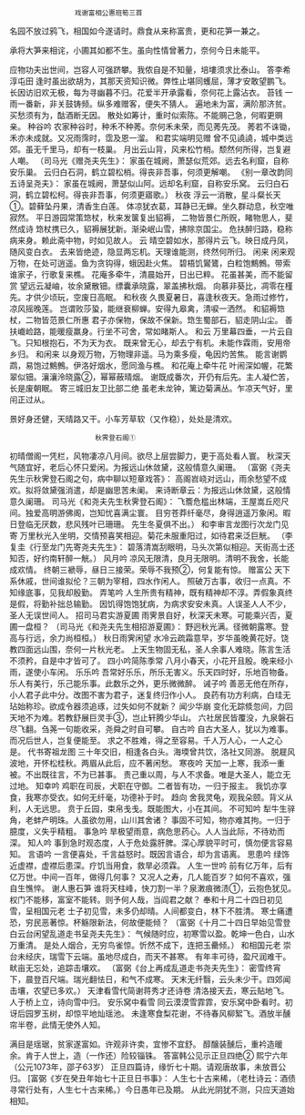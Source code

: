 <!-- { "loadSidebar": true } -->
                    戏谢富相公惠班筍三首
名园不放过鸦飞，相国如今遂请时。鼎食从来称富贵，更和花笋一兼之。
 
承将大笋来相诧，小圃其如都不生。虽向性情曾著力，奈何今日未能平。
 
应物功夫出世间，岂容人可强跻攀。我侬自是不知量，培塿须求比泰山。
                        答李希淳屯田
逢时虽出欲胡为，其那天资知识微。弊性止堪同蠖屈，薄才安敢望鹏飞。
长因访旧欢无极，每为寻幽暮不归。花爱半开承露看，奈何花上露沾衣。
                     苔钱
一雨一番新，非关鼓铸频。纵多难赠客，便失不猜人。
遍地未为富，满阶那济贫。买愁须有为，酤酒断无因。
散处如筹计，重时似索陈。不能赒己急，何暇更赒亲。
种谷吟
农家种谷时，种禾不种莠。奈何禾未荣，而见莠先茂。
莠若不诛锄，禾亦未成就。又况雨霈时，霑及恩一溜。
                和君实端明见赠
曾不见譊譊，城中类远郊。虽无千里马，却有一枝巢。
月出云山背，风来松竹梢。颓然何所得，岂复避人嘲。
（司马光《赠尧夫先生》：
家虽在城阙，萧瑟似荒郊。远去名利窟，自称安乐巢。
云归白石洞，鹤立碧松梢。得丧非吾事，何须更解嘲。
《别一章改韵同五诗呈尧夫》：
家虽在城阙，萧瑟似山阿。远却名利窟，自称安乐窝。
云归白石洞，鹤立碧松柯。得丧非吾事，何须更寤歌。）
                    秋夜
浮云一消散，星斗粲长天①。碧藓坠丹果，清香生白莲。
体凉犹衣葛，耳静已无蝉。坐久群动息，秋空唯寂然。
        平日游园常策筇杖，秋来发箧复出貂褥，
二物皆景仁所贶，睹物思人，斐然成诗
筇杖携已久，貂褥展犹新。渐染岷山雪，拂除京国尘。
危扶醉归路，稳称病来身。赖此斋中物，时如见故人。
                     云
晴空碧如水，那得片云飞。映日成丹凤，随风变白衣。
去来皆绝迹，隐显两忘机。天理谁能测，终然何所归。
                    闲来
闲来观万物，在处可逍遥。鱼为贪钩得，蛾因赴火焦。
碧梧饥鸑鷟，白粒饱鷦鷯。带索谁家子，行歌复来樵。
花庵多牵牛，清晨始开，日出已粹。
花虽甚美，而不能留赏
望远云凝岫，妆余黛散钿。缥囊承晓露，翠盖拂秋烟。
向慕非葵比，凋零在槿先。才供少顷玩，空废日高眠。
                   和秋夜
久畏夏暑日，喜逢秋夜天。急雨过修竹，凉风摇晚莲。
岂谓败莎蛩，能继衰柳蝉。安得九皋禽，清唳一洒然。
           和貂褥筇杖，二物皆范景仁所惠
君子亦保物，保故不保新。筇生蜀部石，貂走阴山尘。
善扶巇崄路，能暖瘦羸身。行坐不可舍，常如睹斯人。
                    和云
万里幕四垂，一片云自飞。只知根抱石，不为天为衣。
既来曾无心，却去宁有机。未能作霖雨，安用帝乡归。
                   和闲来
以身观万物，万物理非遥。马为乘多瘦，龟因灼苦焦。
能言谢鹦鹉，易饱过鷦鷯。伊洛好烟水，愿同渔与樵。
                和花庵上牵牛花
叶闹深如幄，花繁翠似钿。瀼瀼泠晓露②，幂幂蔽晴烟。
谢既成番次，开仍有后先。主人凝伫苦，长是废朝眠。
                 寄三城旧友卫比部二绝
虽老未龙钟，篱边菊满丛。乍凉天气好，里闬正过从。
 
景好身还健，天晴路又干。小车芳草软（又作稳），处处是清欢。
 
 
                         秋霁登石阁①
初晴僧阁一凭栏，风物凄凉八月间。欲尽上层尝脚力，更于高处看人寰。
秋深天气随宜好，老后心怀只爱闲。为报远山休敛黛，这般情意久阑珊。
（富弼《尧夫先生示秋霁登石阁之句，病中聊以短章戏答》：
高阁岧峣对远山，雨余愁望不成欢。拟将敛黛强消遣，却是幽思苦未阑。
来诗断章云：为报远山休敛黛，这般情意久阑珊。
司马光《和尧夫先生秋霁登石阁》：
飞簷危槛出林端，王屋嵩丘咫尺间。独爱高明游佛阁，岂知忧喜满尘寰。
目穷苍莽纤毫尽，身得逍遥万象闲。暇日登临无厌数，悲风残叶已珊珊。
先生冬夏俱不出。）
                    和李审言龙图行次龙门见寄
万里秋光入坐明，交情预喜笑相迎。菊花未服重阳过，如待君来泛巨觥。
（李复圭《行至龙门先寄尧夫先生》：
碧落清嵩刮眼明，马头次第似相迎。天街高士还知否，好约南轩醉一觥。）
                     风月吟
凉风无限清，良月无限明。清明不我舍，长能成欢情。
终朝三褫辱，昼日三接荣。荣辱不我预②，何复能有惊。
                    赠富公
天下系休戚，世间谁拟伦？三朝为宰相，四水作闲人。
照破万古事，收归一点真。不知缘底事，见我却殷勤。
                           弄笔吟
人生所贵有精神，既有精神却不淳。弄假象真终是假，将勤补拙总输勤。
因饥得饱饱犹病，为病求安安未真。人误圣人人不少，圣人无误世间人。
                  招司马君实游夏圃
雨霁景自好，秋深天未寒。可能乘兴否，夏圃一盘桓？
（司马光《和尧夫先生相招游夏圃》：
野迥秋光满。径微朝露寒。登高与行远，余力尚桓桓。）
                      秋日雨霁闲望
水冷云疏霜意早，岁华虽晚黄花好。饶教四面远山围，奈何一片秋光老。
上天生物固无私，圣人余事人难晓。陈言生活不须矜，自是中才皆可了。
                   四小吟简陈季常
八月小春天，小花开且殷。晚来经小雨，遂使小车闲。
                    乐乐吟
吾常好乐乐，所乐无害义。乐天四时好，乐地百物备。
乐人有美行，乐己能乐事。此数乐之外，更乐微微醉。
诫子吟
善恶无他在所存，小人君子此中分。改图不害为君子，迷复终归作小人。
良药有功方利病，白珪无玷始称珍。欲成令器须追琢，过失如何不就新？
                          闻少华崩
变化无踪倐忽间，力回天地不为难。若教舒展巨灵手③，岂止轩腾少华山。
六社居民皆覆没，九泉磐石尽飞翻。刍荛一句能收采，尧舜之时自可攀。
                    自古吟
自古大圣人，犹以为难事。而况后世人，岂复便能至。
求之不胜难，得之至容易。千人万人心，一人之心是。
                  代书寄祖龙图
三十年交旧，相逢各白头。海堧曾共饮，洛社又同游。
脱屣风波地，开怀松桂秋。两眉从此后，应不著闲愁。
                    寒夜吟
天加一上寒，我添一重被。不出既往言，不为已甚事。
责己重以周，与人不求备。唯是大圣人，能立无过地。
                    知幸吟
鸡职在司辰，犬职在守御。二者皆有功，一归于报主。
我饥亦享食，我寒亦受衣。如何无纤毫，功德补于时。
                 趋向
舍我灵龟，观我朵颐。背义从利，人无远思。
贲于丘园，束帛戋戋。既能图大，小在其间。
                  不可知吟
犁牛生骍角，老蚌产明珠。人虽欲勿用，山川其舍诸？
事固不可知，物亦难其拘。一归于臆度，义失乎精粗。
                   事急吟
旱极望雨意，病危思药心。人人当此际，不待劝而深。
                           知人吟
事到急时观态度，人于危处露肝脾。深心厚貌平时可，慎勿便言容易知。
                     言语吟
一言便喜处，千言益怒时。既因言语合，却为言语离。
思患吟
绿饰近虚襟，虚襟后患深。疗饥当用食，救旱必须霖。
                   人生一世吟
前有亿万年，后有亿万世。中间一百年，做得几何事？
又况人之寿，几人能百岁？如何不喜欢，强自生憔悴。
                  谢人惠石笋
谁将天柱峰，快刀割一半？泉潄痕微渍①，云抱色犹见。
权门不能移，富室不能转。则予何人哉，当阎君之献？
       奉和十月二十四日初见雪，呈相国元老
士子初见雪，未多仍却晴。人间都变白，林下不胜清。
寒士痛遭恐，穷民恶著惊。杯觞限新法，何故便能倾？
（富弼《十月二十四日早始见雪登白云台闲望乱道走书呈尧夫先生》：
气候随时应，初寒雪以盈。乾坤一色白，山水万重清。
是处人烟合，无穷鸟雀惊。忻然不成下，连把玉罍倾。）
                   和相国元老
崇台未经庆，瑞雪下云端。虽地尽成白，而天不甚寒。
有年丰可待，盈尺润难干。畎亩无忘处，追踪击壤欢。
（富弼《台上再成乱道走书尧夫先生》：
密雪终宵下，晨登百尺端。瑞光翻怯日，和气不成寒。
天末无纤翳，云头未少干。四郊闻击壤，农望已多欢。）
           天津看雪代简谢蒋秀才还诗卷
清洛接天去，寒云贴地飞。人于桥上立，诗向雪中归。
安乐窝中看雪
同云漠漠雪霏霏，安乐窝中卧看时。初讶后园罗玉树，却惊平地灿瑶池。
未逢寒食梨花谢，不待春风柳絮飞。酒放半醺帘半卷，此情无使外人知。
 
满目是瑶琚，贫家遂富如。许观非许卖，宜惨不宜舒。
醇醸装醺后，重衿造暖余。肯于人世上，造（一作还）险较锱铢。
             答富韩公见示正旦四绝② 熙宁六年（公元1073年，邵子63岁）
正旦四篇诗，缘忻七十期。请观唐故事，未放晋公归。
[富弼《岁在癸丑年始七十正旦日书事》：
人生七十古来稀，（老杜诗云：酒债寻常行处有，人生七十古来稀。）今日愚年已及期。
从此光阴犹不测，只应天道始相知。
 
